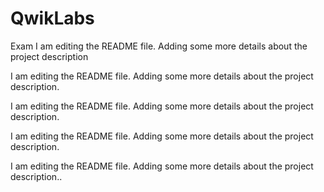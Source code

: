 # QwikLabs
Exam 
I am editing the README file. Adding some more details about the project description

I am editing the README file. Adding some more details about the project description.

I am editing the README file. Adding some more details about the project description.

I am editing the README file. Adding some more details about the project description.

I am editing the README file. Adding some more details about the project description..
